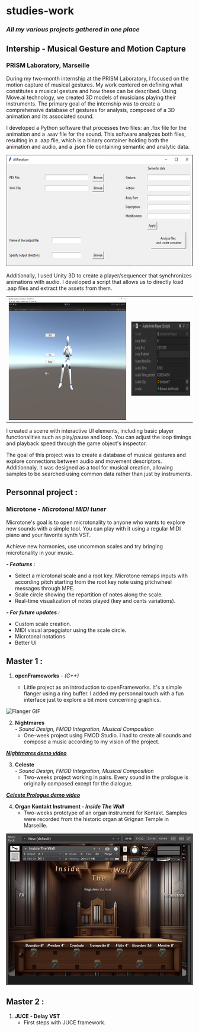 # studies-work
### _All my various projects gathered in one place_

## Intership - Musical Gesture and Motion Capture
### PRISM Laboratory, Marseille

During my two-month internship at the PRISM Laboratory, I focused on the motion capture of musical gestures. My work centered on defining what constitutes a musical gesture and how these can be described. Using Move.ai technology, we created 3D models of musicians playing their instruments. The primary goal of the internship was to create a comprehensive database of gestures for analysis, composed of a 3D animation and its associated sound.

I developed a Python software that processes two files: an .fbx file for the animation and a .wav file for the sound. This software analyzes both files, resulting in a .aap file, which is a binary container holding both the animation and audio, and a .json file containing semantic and analytic data.

 <img src="Resources/aapsoftware.PNG" width="600" height="300">

Additionally, I used Unity 3D to create a player/sequencer that synchronizes animations with audio. I developed a script that allows us to directly load .aap files and extract the assets from them.   
<table>
  <tr>
    <td><img src="Resources/playerscene.png" width="600" height="330"></td>
    <td><img src="Resources/playerinfo.png" width="300" height="200"></td>
  </tr>
</table>
I created a scene with interactive UI elements, including basic player functionalities such as play/pause and loop. You can adjust the loop timings and playback speed through the game object's inspector.  

The goal of this project was to create a database of musical gestures and explore connections between audio and movement descriptors. Additionnaly, it was designed as a tool for musical creation, allowing samples to be searched using common data rather than just by instruments.


## Personnal project :
### Microtone - _Microtonal MIDI tuner_
Microtone's goal is to open microtonality to anyone who wants to explore new sounds with a simple tool. You can play with it using a regular MIDI piano and your favorite synth VST.

Achieve new harmonies, use uncommon scales and try bringing microtonality in your music.

***- Features :***
- Select a microtonal scale and a root key. Microtone remaps inputs with according pitch starting from the root key note using pitchwheel messages through MPE.
- Scale circle showing the repartition of notes along the scale.
- Real-time visualization of notes played (key and cents variations).

***- For future updates :***
- Custom scale creation.
- MIDI visual arpeggiator using the scale circle.
- Microtonal notations
- Better UI 

## Master 1 : 

1. **openFrameworks** - _(C++)_
   
    - Little project as an introduction to openFrameworks. It's a simple flanger using a ring buffer. I added my personnal touch with a fun interface just to explore a bit more concerning graphics.

![Flanger GIF](Resources/oFflanger.gif)

2. **Nightmares**  
_- Sound Design, FMOD Integration, Musical Composition_
    - One-week project using FMOD Studio. I had to create all sounds and compose a music according to my vision of the project.


***[Nightmares demo video](https://youtu.be/17RsxzRhjLo)***


3. **Celeste**  
_- Sound Design, FMOD Integration, Musical Composition_
    - Two-weeks project working in pairs. Every sound in the prologue is originally composed except for the dialogue.


***[Celeste Prologue demo video](https://youtu.be/uj4BmEaQM3w)***

4. **Organ Kontakt Instrument - _Inside The Wall_**  
    - Two-weeks prototype of an organ instrument for Kontakt. Samples were recorded from the historic organ at Grignan Temple in Marseille.

![Front Panel](Resources/InsideTheWall-FrontPanel.PNG)

## Master 2 :

1. **JUCE - Delay VST**
    - First steps with JUCE framework.




